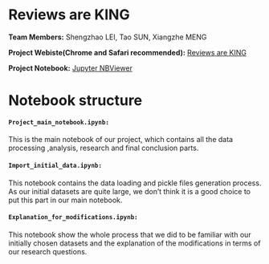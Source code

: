 # Reviews are KING
**Team Members:** Shengzhao LEI, Tao SUN, Xiangzhe MENG

**Project Webiste(Chrome and Safari recommended):** [Reviews are KING](https://xiangzhemeng.github.io/)

**Project Notebook:** [Jupyter NBViewer](https://nbviewer.jupyter.org/gist/TaoSunVoyage/2319dfa47c3e73490b027fb635bede07)

# Notebook structure

#### `Project_main_notebook.ipynb:`
This is the main notebook of our project, which contains all the data processing ,analysis, research and final conclusion parts.

#### `Import_initial_data.ipynb:`
This notebook contains the data loading and pickle files generation process. As our initial datasets are quite large, we don’t think it is a good choice to put this part in our main notebook.

#### `Explanation_for_modifications.ipynb:`
This notebook show the whole process that we did to be familiar with our initially chosen datasets and the explanation of the modifications in terms of our research questions.
